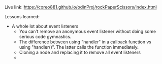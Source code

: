 Live link:
https://coreo881.github.io/odinProj/rockPaperScissors/index.html

Lessons learned:

 - A whole lot about event listeners
    - You can't remove an anonymous event listener without doing some serious code gymnastics.
    - The difference between using "handler" in a callback function vs using "handler()".  The latter calls the function immediately.
    - Cloning a node and replacing it to remove all event listeners
    - 